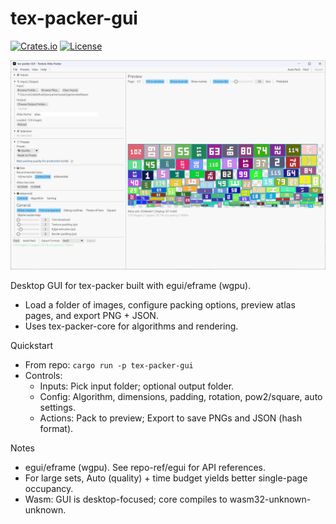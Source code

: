 # tex-packer-gui

[![Crates.io](https://img.shields.io/crates/v/tex-packer-gui.svg)](https://crates.io/crates/tex-packer-gui)
[![License](https://img.shields.io/badge/license-MIT%2FApache--2.0-blue.svg)](https://github.com/Latias94/tex-packer)

![GUI Overview](https://raw.githubusercontent.com/Latias94/tex-packer/main/screenshots/gui-overview.png)

Desktop GUI for tex-packer built with egui/eframe (wgpu).

- Load a folder of images, configure packing options, preview atlas pages, and export PNG + JSON.
- Uses tex-packer-core for algorithms and rendering.


Quickstart
- From repo: `cargo run -p tex-packer-gui`
- Controls:
  - Inputs: Pick input folder; optional output folder.
  - Config: Algorithm, dimensions, padding, rotation, pow2/square, auto settings.
  - Actions: Pack to preview; Export to save PNGs and JSON (hash format).

Notes
- egui/eframe (wgpu). See repo-ref/egui for API references.
- For large sets, Auto (quality) + time budget yields better single-page occupancy.
- Wasm: GUI is desktop-focused; core compiles to wasm32-unknown-unknown.
